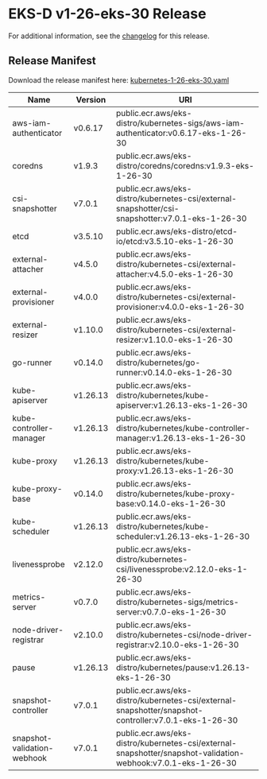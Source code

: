 # EKS-D v1-26-eks-30 Release

For additional information, see the [changelog](CHANGELOG-v1-26-eks-30.md) for this release.

## Release Manifest

Download the release manifest here: [kubernetes-1-26-eks-30.yaml](https://distro.eks.amazonaws.com/kubernetes-1-26/kubernetes-1-26-eks-30.yaml)

| Name | Version | URI |
|------|---------|-----|
| aws-iam-authenticator | v0.6.17 | public.ecr.aws/eks-distro/kubernetes-sigs/aws-iam-authenticator:v0.6.17-eks-1-26-30 |
| coredns | v1.9.3 | public.ecr.aws/eks-distro/coredns/coredns:v1.9.3-eks-1-26-30 |
| csi-snapshotter | v7.0.1 | public.ecr.aws/eks-distro/kubernetes-csi/external-snapshotter/csi-snapshotter:v7.0.1-eks-1-26-30 |
| etcd | v3.5.10 | public.ecr.aws/eks-distro/etcd-io/etcd:v3.5.10-eks-1-26-30 |
| external-attacher | v4.5.0 | public.ecr.aws/eks-distro/kubernetes-csi/external-attacher:v4.5.0-eks-1-26-30 |
| external-provisioner | v4.0.0 | public.ecr.aws/eks-distro/kubernetes-csi/external-provisioner:v4.0.0-eks-1-26-30 |
| external-resizer | v1.10.0 | public.ecr.aws/eks-distro/kubernetes-csi/external-resizer:v1.10.0-eks-1-26-30 |
| go-runner | v0.14.0 | public.ecr.aws/eks-distro/kubernetes/go-runner:v0.14.0-eks-1-26-30 |
| kube-apiserver | v1.26.13 | public.ecr.aws/eks-distro/kubernetes/kube-apiserver:v1.26.13-eks-1-26-30 |
| kube-controller-manager | v1.26.13 | public.ecr.aws/eks-distro/kubernetes/kube-controller-manager:v1.26.13-eks-1-26-30 |
| kube-proxy | v1.26.13 | public.ecr.aws/eks-distro/kubernetes/kube-proxy:v1.26.13-eks-1-26-30 |
| kube-proxy-base | v0.14.0 | public.ecr.aws/eks-distro/kubernetes/kube-proxy-base:v0.14.0-eks-1-26-30 |
| kube-scheduler | v1.26.13 | public.ecr.aws/eks-distro/kubernetes/kube-scheduler:v1.26.13-eks-1-26-30 |
| livenessprobe | v2.12.0 | public.ecr.aws/eks-distro/kubernetes-csi/livenessprobe:v2.12.0-eks-1-26-30 |
| metrics-server | v0.7.0 | public.ecr.aws/eks-distro/kubernetes-sigs/metrics-server:v0.7.0-eks-1-26-30 |
| node-driver-registrar | v2.10.0 | public.ecr.aws/eks-distro/kubernetes-csi/node-driver-registrar:v2.10.0-eks-1-26-30 |
| pause | v1.26.13 | public.ecr.aws/eks-distro/kubernetes/pause:v1.26.13-eks-1-26-30 |
| snapshot-controller | v7.0.1 | public.ecr.aws/eks-distro/kubernetes-csi/external-snapshotter/snapshot-controller:v7.0.1-eks-1-26-30 |
| snapshot-validation-webhook | v7.0.1 | public.ecr.aws/eks-distro/kubernetes-csi/external-snapshotter/snapshot-validation-webhook:v7.0.1-eks-1-26-30 |
